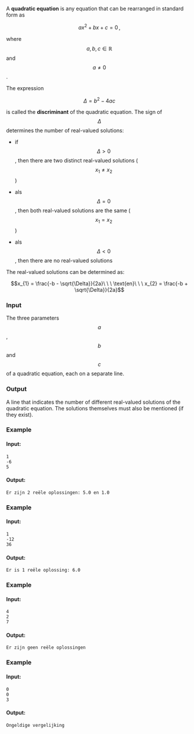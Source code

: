 A **quadratic equation** is any equation that can be rearranged in standard form as 

$$ax^2 + bx + c = 0\,,$$

where $$a, b, c \in \mathbb{R}$$ and $$a \neq 0$$.

The expression

$$\Delta = b^2 - 4ac$$

is called the **discriminant** of the quadratic equation. The sign of $$\Delta$$ determines the number of real-valued solutions:

- if $$\Delta > 0$$, then there are two distinct real-valued solutions ($$x_1 \neq x_2$$)

- als $$\Delta = 0$$, then both real-valued solutions are the same ($$x_1 = x_2$$)

- als $$\Delta < 0$$, then there are no real-valued solutions

The real-valued solutions can be determined as:
 
$$x_{1} = \frac{-b - \sqrt{\Delta}}{2a}\ \ \ \text{en}\ \ \ x_{2} = \frac{-b + \sqrt{\Delta}}{2a}$$

### Input

The three parameters $$a$$, $$b$$ and $$c$$ of a quadratic equation, each on a separate line.

### Output

A line that indicates the number of different real-valued solutions of the quadratic equation. The solutions themselves must also be mentioned (if they exist).

### Example

#### Input:

```
1
-6
5
```

#### Output:

```
Er zijn 2 reële oplossingen: 5.0 en 1.0
```

### Example

#### Input:

```
1
-12
36
```

#### Output:

```
Er is 1 reële oplossing: 6.0
```

### Example

#### Input:

```
4
2
7
```

#### Output:

```
Er zijn geen reële oplossingen
```

### Example

#### Input:

```
0
0
3
```

#### Output:

```
Ongeldige vergelijking
```
